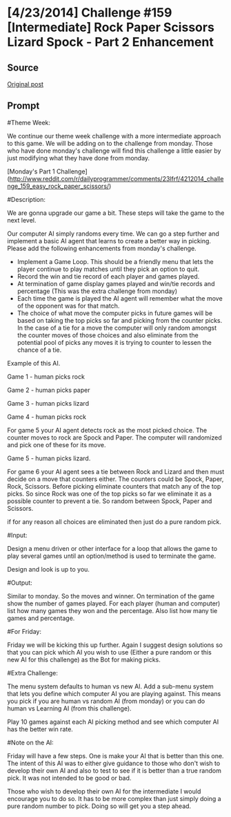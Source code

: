 # [4/23/2014] Challenge #159 [Intermediate] Rock Paper Scissors Lizard Spock - Part 2 Enhancement

## Source

[Original post](https://old.reddit.com/r/dailyprogrammer/comments/23qy19/4232014_challenge_159_intermediate_rock_paper/)

## Prompt

#Theme Week:

We continue our theme week challenge with a more intermediate approach to this game. We will be adding on to the challenge from monday. Those who have done monday's challenge will find this challenge a little easier by just modifying what they have done from monday.


[Monday's Part 1 Challenge] (http://www.reddit.com/r/dailyprogrammer/comments/23lfrf/4212014_challenge_159_easy_rock_paper_scissors/)

#Description:

We are gonna upgrade our game a bit. These steps will take the game to the next level.

Our computer AI simply randoms every time. We can go a step further and implement a basic AI agent that learns to create a better way in picking. Please add the following enhancements from monday's challenge.


* Implement a Game Loop. This should be a friendly menu that lets the player continue to play matches until they pick an option to quit.
* Record the win and tie record of each player and games played.
* At termination of game display games played and win/tie records and percentage (This was the extra challenge from monday)
* Each time the game is played the AI agent will remember what the move of the opponent was for that match.
* The choice of what move the computer picks in future games will be based on taking the top picks so far and picking from the counter picks. In the case of a tie for a move the computer will only random amongst the counter moves of those choices and also eliminate from the potential pool of picks any moves it is trying to counter to lessen the chance of a tie.


Example of this AI.

Game 1 - human picks rock

Game 2 - human picks paper

Game 3 - human picks lizard

Game 4 - human picks rock

For game 5 your AI agent detects rock as the most picked choice. The counter moves to rock are Spock and Paper. The computer will randomized and pick one of these for its move.


Game 5 - human picks lizard.


For game 6 your AI agent sees a tie between Rock and Lizard and then must decide on a move that counters either. The counters could be Spock, Paper, Rock, Scissors. Before picking eliminate counters that match any of the top picks. So since Rock was one of the top picks so far we eliminate it as a possible counter to prevent a tie. So random between Spock, Paper and Scissors.


if for any reason all choices are eliminated then just do a pure random pick.



#Input:

Design a menu driven or other interface for a loop that allows the game to play several games until an option/method is used to terminate the game.


Design and look is up to you.


#Output:

Similar to monday. So the moves and winner. On termination of the game show the number of games played. For each player (human and computer) list how many games they won and the percentage. Also list how many tie games and percentage.

#For Friday:

Friday we will be kicking this up further. Again I suggest design solutions so that you can pick which AI you wish to use (Either a pure random or this new AI for this challenge) as the Bot for making picks.

#Extra Challenge:

The menu system defaults to human vs new AI. Add a sub-menu system that lets you define which computer AI you are playing against. This means you pick if you are human vs random AI (from monday) or you can do human vs Learning AI (from this challenge).


Play 10 games against each AI picking method and see which computer AI has the better win rate.

#Note on the AI:

Friday will have a few steps. One is make your AI that is better than this one. The intent of this AI was to either give guidance to those who don't wish to develop their own AI and also to test to see if it is better than a true random pick. It was not intended to be good or bad.


Those who wish to develop their own AI for the intermediate I would encourage you to do so. It has to be more complex than just simply doing a pure random number to pick. Doing so will get you a step ahead.
